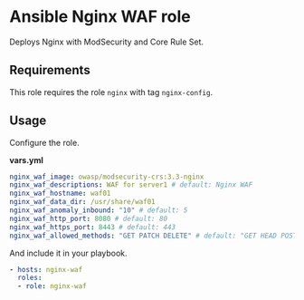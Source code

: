 # Ansible Nginx WAF role

Deploys Nginx with ModSecurity and Core Rule Set.

## Requirements

This role requires the role `nginx` with tag `nginx-config`.

## Usage

Configure the role.

**vars.yml**

```yml
nginx_waf_image: owasp/modsecurity-crs:3.3-nginx
nginx_waf_descriptions: WAF for server1 # default: Nginx WAF
nginx_waf_hostname: waf01
nginx_waf_data_dir: /usr/share/waf01
nginx_waf_anomaly_inbound: "10" # default: 5
nginx_waf_http_port: 8080 # default: 80
nginx_waf_https_port: 8443 # default: 443
nginx_waf_allowed_methods: "GET PATCH DELETE" # default: "GET HEAD POST OPTIONS"
```

And include it in your playbook.

```yml
- hosts: nginx-waf
  roles:
  - role: nginx-waf
```

